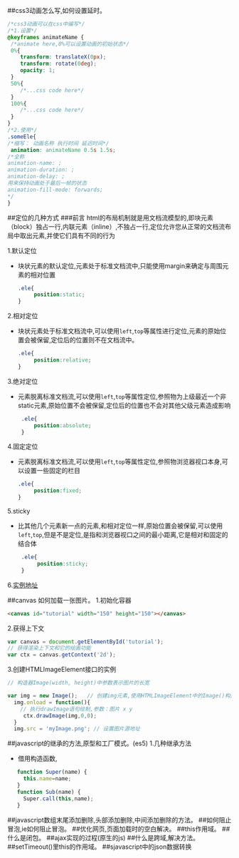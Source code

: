 ##css3动画怎么写,如何设置延时。
```css
/*css3动画可以在css中编写*/
/*1.设置*/
@keyframes animateName {
 /*animate here,0%可以设置动画的初始状态*/
 0%{
    transform: translateX(0px);
    transform: rotate(0deg);
    opacity: 1;
 }
 50%{
    /*...css code here*/
 }
 100%{
    /*...css code here*/
 }
}
/*2.使用*/
.someEle{
/*缩写： 动画名称 执行时间 延迟时间*/
 animation: animateName 0.5s 1.5s;
/*全称
animation-name: ;
animation-duration: ;
animation-delay: ;
用来保持动画处于最后一帧的状态
animation-fill-mode: forwards;
*/
}
```

##定位的几种方式
###前言
html的布局机制就是用文档流模型的,即块元素（block）独占一行,内联元素（inline）,不独占一行,定位允许您从正常的文档流布局中取出元素,并使它们具有不同的行为

1.默认定位
 - 块状元素的默认定位,元素处于标准文档流中,只能使用margin来确定与周围元素的相对位置
   ```css
   .ele{
        position:static;
   }
   ```
2.相对定位
 - 块状元素处于标准文档流中,可以使用`left`,`top`等属性进行定位,元素的原始位置会被保留,定位后的位置则不在文档流中。
   ```css
   .ele{
        position:relative;
   }
   ```
 3.绝对定位
  - 元素脱离标准文档流,可以使用`left`,`top`等属性定位,参照物为上级最近一个非static元素,原始位置不会被保留,定位后的位置也不会对其他父级元素造成影响
    ```css
     .ele{
         position:absolute;
     }
    ```
 4.固定定位
   - 元素脱离标准文档流,可以使用`left`,`top`等属性定位,参照物浏览器视口本身,可以设置一些固定的栏目
     ```css
     .ele{
          position:fixed;
     }
     ```
 5.sticky
  - 比其他几个元素新一点的元素,和相对定位一样,原始位置会被保留,可以使用`left`,`top`,但是不是定位,是指和浏览器视口之间的最小距离,它是相对和固定的结合体
    ```css
     .ele{
          position:sticky;
     }
    ```
 6.[实例地址](https://developer.mozilla.org/zh-CN/docs/Web/CSS/position#Sticky_positioning)

##canvas 如何加载一张图片。
1.初始化容器
```html
<canvas id="tutorial" width="150" height="150"></canvas>
```
2.获得上下文
```js
var canvas = document.getElementById('tutorial');
// 获得渲染上下文和它的绘画功能
var ctx = canvas.getContext('2d');
```
3.创建HTMLImageElement接口的实例
```javascript
// 构造器Image(width, height)中参数表示图片的长宽

var img = new Image();   // 创建img元素,使用HTMLImageElement中的Image()构造器
  img.onload = function(){
    // 执行drawImage语句绘制,参数：图片 x y
     ctx.drawImage(img,0,0);
  }
  img.src = 'myImage.png'; // 设置图片源地址
```

##javascript的继承的方法,原型和工厂模式。(es5)
1.几种继承方法
 - 借用构造函数,
 ```javascript
    function Super(name) {
      this.name=name;
    }
    function Sub(name) {
      Super.call(this,name);
    }
 ```
##javascript数组末尾添加删除,头部添加删除,中间添加删除的方法。
##如何阻止冒泡,ie如何阻止冒泡。
##优化网页,页面加载时的空白解决。
##this作用域。
##什么是闭包。
##ajax实现的过程(原生的js)
##什么是跨域,解决方法。
##setTimeout()里this的作用域。
##sjavascript中的json数据转换

